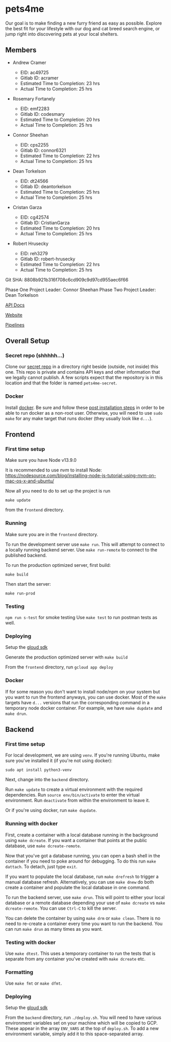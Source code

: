 # pets4me
Our goal is to make finding a new furry friend as easy as possible. Explore the best fit for your lifestyle with our dog and cat breed search engine, or jump right into discovering pets at your local shelters.

## Members
* Andrew Cramer
    * EID: ac49725
    * Gitlab ID: acramer
    * Estimated Time to Completion: 23 hrs
    * Actual Time to Completion: 25 hrs


* Rosemary Fortanely 
    * EID: emf2283
    * Gitlab ID: codesmary
    * Estimated Time to Completion: 20 hrs
    * Actual Time to Completion: 25 hrs


* Connor Sheehan 
    * EID: cps2255
    * Gitlab ID: connor6321
    * Estimated Time to Completion: 22 hrs
    * Actual Time to Completion: 25 hrs


* Dean Torkelson
    * EID: dt24566
    * Gitlab ID: deantorkelson
    * Estimated Time to Completion: 25 hrs
    * Actual Time to Completion: 25 hrs


* Cristan Garza
    * EID: cg42574
    * Gitlab ID: CristianGarza
    * Estimated Time to Completion: 20 hrs
    * Actual Time to Completion: 25 hrs


* Robert Hrusecky
    * EID: reh3279
    * Gitlab ID: robert-hrusecky
    * Estimated Time to Completion: 22 hrs
    * Actual Time to Completion: 25 hrs

Git SHA: 8808b921b316f708c6cd909c9d97cd955aec6f66

Phase One Project Leader: Connor Sheehan
Phase Two Project Leader: Dean Torkelson

[API Docs](https://documenter.getpostman.com/view/10430017/SzYYzJDX?version=latest)

[Website](https://www.pets4.me)

[Pipelines](https://gitlab.com/acramer/pets4me/pipelines)

## Overall Setup

### Secret repo (shhhhh...)

Clone our [secret repo](https://gitlab.com/robert-hrusecky/pets4me-secret/) in
a directory right beside (outside, not inside) this one. This repo is private
and contains API keys and other information that we legally cannot publish. A
few scripts expect that the repository is in this location and that the folder
is named `pets4me-secret`.

### Docker

Install [docker](https://docs.docker.com/engine/install/ubuntu/). 
Be sure and follow these
[post installation steps](https://docs.docker.com/engine/install/linux-postinstall/#manage-docker-as-a-non-root-user)
in order to be able to run docker as a non-root user. Otherwise, you will need
to use `sudo make` for any make target that runs docker (they usually look like
`d...`).

## Frontend

### First time setup

Make sure you have Node v13.9.0

It is recommended to use *nvm* to install Node:
https://nodesource.com/blog/installing-node-js-tutorial-using-nvm-on-mac-os-x-and-ubuntu/

Now all you need to do to set up the project is run

`make update`

from the `frontend` directory.

### Running

Make sure you are in the `frontend` directory.

To run the development server use `make run`. This will attempt to connect to a
locally running backend server. Use `make run-remote` to connect to the
published backend.

To run the production optimized server, first build:

`make build`

Then start the server:

`make run-prod`

### Testing

`npm run s-test` for smoke testing
Use `make test` to run postman tests as well.

### Deploying

Setup the [gloud sdk](https://cloud.google.com/sdk/docs)

Generate the production optimized server with `make build`

From the `frontend` directory, run `gcloud app deploy` 

### Docker

If for some reason you don't want to install node/npm on your system but you
want to run the frontend anyways, you can use docker. Most of the `make`
targets have `d...` versions that run the corresponding command in a temporary
node docker container.  For example, we have `make dupdate` and `make drun`.

## Backend

### First time setup

For local development, we are using `venv`. If you're running Ubuntu, make sure
you've installed it (if you're not using docker):

`sudo apt install python3-venv`

Next, change into the `backend` directory.

Run `make update` to create a virtual environment with the required dependencies.
Run `source env/bin/activate` to enter the virtual environment.
Run `deactivate` from within the environment to leave it.

Or if you're using docker, run `make dupdate`.

### Running with docker

First, create a container with a local database running in the background using
`make dcreate`. If you want a container that points at the public database, use
`make dcreate-remote`.

Now that you've got a database running, you can open a bash shell in the
container if you need to poke around for debugging. To do this run `make
dattach`. To detach, just type `exit`.

If you want to populate the local database, run `make drefresh` to trigger a
manual database refresh. Alternatively, you can use `make dnew` do both create
a container and populate the local database in one command.

To run the backend server, use `make drun`. This will point to either your
local database or a remote database depending your use of `make dcreate` vs
`make dcreate-remote`. You can use `Ctrl-C` to kill the server.

You can delete the container by using `make drm` or `make clean`. There is no
need to re-create a container every time you want to run the backend. You can
run `make drun` as many times as you want.

### Testing with docker

Use `make dtest`. This uses a temporary container to run the tests that is
separate from any container you've created with `make dcreate` etc.

### Formatting

Use `make fmt` or `make dfmt`.

### Deploying

Setup the [gloud sdk](https://cloud.google.com/sdk/docs)

From the `backend` directory, run `./deploy.sh`. You will need to have various
environment variables set on your machine which will be copied to GCP. These
appear in the array `ENV_VARS` at the top of `deploy.sh`. To add a new
environment variable, simply add it to this space-separated array.

